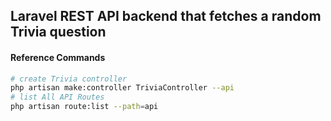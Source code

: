 ## Laravel REST API backend that fetches a random Trivia question

#### Reference Commands

```bash
# create Trivia controller
php artisan make:controller TriviaController --api 
# list All API Routes
php artisan route:list --path=api 
```